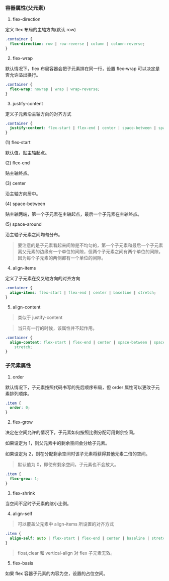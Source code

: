 ### 容器属性(父元素)

1. flex-direction

定义 flex 布局的主轴方向(默认 row)

```css
.container {
  flex-direction: row | row-reverse | column | column-reverse;
}
```

2. flex-wrap

默认情况下，flex 布局容器会把子元素排在同一行，设置 flex-wrap 可以决定是否允许溢出换行。

```css
.container {
  flex-wrap: nowrap | wrap | wrap-reverse;
}
```

3. justify-content

定义子元素沿主轴方向的对齐方式

```css
.container {
  justify-content: flex-start | flex-end | center | space-between | space-around;
}
```

(1) flex-start

默认值，贴主轴起点。

(2) flex-end

贴主轴终点。

(3) center

沿主轴方向居中。

(4) space-between

贴主轴两端，第一个子元素在主轴起点，最后一个子元素在主轴终点。

(5) space-around

沿主轴子元素之间均匀分布。

> 要注意的是子元素看起来间隙是不均匀的，第一个子元素和最后一个子元素离父元素的边缘有一个单位的间隙，但两个子元素之间有两个单位的间隙，因为每个子元素的两侧都有一个单位的间隙。

4. align-items

定义了子元素在交叉轴方向的对齐方向

```css
.container {
  align-items: flex-start | flex-end | center | baseline | stretch;
}
```

5. align-content

> 类似于 justify-content

> 当只有一行的时候，该属性并不起作用。

```css
.container {
  align-content: flex-start | flex-end | center | space-between | space-around |
    stretch;
}
```

### 子元素属性

1. order

默认情况下，子元素按照代码书写的先后顺序布局，但 order 属性可以更改子元素排列顺序。

```css
.item {
  order: 0;
}
```

2. flex-grow

决定在空间允许的情况下，子元素如何按照比例分配可用剩余空间。

如果设定为 1，则父元素中的剩余空间会分给子元素。

如果设定为 2，则在分配剩余空间时该子元素将获得其他元素二倍的空间。

> 默认值为 0，即使有剩余空间，子元素也不会放大。

```css
.item {
  flex-grow: 1;
}
```

3. flex-shrink

当空间不足时子元素的缩小比例。

4. align-self

> 可以覆盖父元素中 align-items 所设置的对齐方式

```css
.item {
  align-self: auto | flex-start | flex-end | center | baseline | stretch;
}
```

> float,clear 和 vertical-align 对 flex 子元素无效。

5. flex-basis

如果 flex 容器子元素的内容为空，设置的占位空间。
